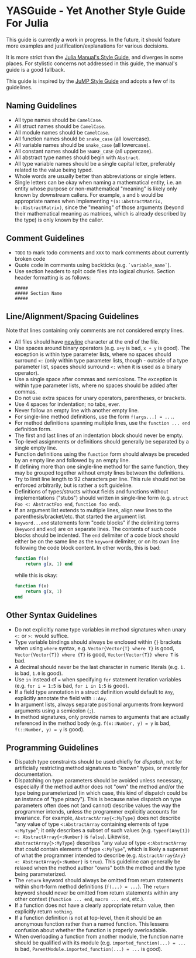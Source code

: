 # YASGuide - Yet Another Style Guide For Julia

This guide is currently a work in progress. In the future, it should feature more examples and justification/explanations for various decisions.

It is more strict than the [Julia Manual's Style Guide](https://docs.julialang.org/en/v1.0.2/manual/style-guide/), and diverges in some places. For stylistic concerns not addressed in this guide, the manual's guide is a good fallback.

This guide is inspired by the [JuMP Style Guide](http://www.juliaopt.org/JuMP.jl/dev/style/) and adopts a few of its guidelines.

## Naming Guidelines

- All type names should be `CamelCase`.
- All struct names should be `CamelCase`.
- All module names should be `CamelCase`.
- All function names should be `snake_case` (all lowercase).
- All variable names should be `snake_case` (all lowercase).
- All constant names should be `SNAKE_CASE` (all uppercase).
- All abstract type names should begin with `Abstract`.
- All type variable names should be a single capital letter, preferably related to the value being typed.
- Whole words are usually better than abbreviations or single letters.
- Single letters can be okay when naming a mathematical entity, i.e. an entity whose purpose or non-mathematical "meaning" is likely only known by downstream callers. For example, `a` and `b` would be appropriate names when implementing `*(a::AbstractMatrix, b::AbstractMatrix)`, since the "meaning" of those arguments (beyond their mathematical meaning as matrices, which is already described by the type) is only known by the caller.

## Comment Guidelines

- `TODO` to mark todo comments and `XXX` to mark comments about currently broken code
- Quote code in comments using backticks (e.g. `` `variable_name` ``).
- Use section headers to split code files into logical chunks. Section header formatting is as follows:
    ```
    #####
    ##### Section Name
    #####
    ```

## Line/Alignment/Spacing Guidelines

Note that lines containing only comments are not considered empty lines.

- All files should have [newline](https://en.wikipedia.org/wiki/Newline) character at the end of the file.
- Use spaces around binary operators (e.g. `x+y` is bad, `x + y` is good). The exception is within type parameter lists, where no spaces should surround `<:` (only within type parameter lists, though - outside of a type parameter list, spaces should surround `<:` when it is used as a binary operator).
- Use a single space after commas and semicolons. The exception is within type parameter lists, where no spaces should be added after commas.
- Do not use extra spaces for unary operators, parentheses, or brackets.
- Use 4 spaces for indentation; no tabs, ever.
- Never follow an empty line with another empty line.
- For single-line method definitions, use the form `f(args...) = ...`.
- For method definitions spanning multiple lines, use the `function ... end` definition form.
- The first and last lines of an indentation block should never be empty.
- Top-level assignments or definitions should generally be separated by a single empty line.
- Function definitions using the `function` form should always be preceded by an empty line and followed by an empty line.
- If defining more than one single-line method for the same function, they may be grouped together without empty lines between the definitions.
- Try to limit line length to 92 characters per line. This rule should not be enforced arbitrarily, but is rather a soft guideline.
- Definitions of types/structs without fields and functions without implementations ("stubs") should written in single-line form (e.g. `struct Foo <: AbstractFoo end`, `function foo end`).
- If an argument list extends to multiple lines, align new lines to the parenthesis/bracket/etc. that started the argument list.
- `keyword...end` statements form "code blocks" if the delimiting terms (`keyword` and `end`) are on separate lines. The contents of such code blocks should be indented. The `end` delimiter of a code block should either be on the same line as the `keyword` delimiter, or on its own line following the code block content. In other words, this is bad:
    ```julia
    function f(x)
        return g(x, 1) end
    ```
    while this is okay:
    ```julia
    function f(x)
        return g(x, 1)
    end
    ```

## Other Syntax Guidelines

- Do not explicitly name type variables in method signatures when unary `<:` or `>:` would suffice.
- Type variable bindings should always be enclosed within `{}` brackets when using `where` syntax, e.g. `Vector{Vector{T} where T}` is good, `Vector{Vector{T}} where {T}` is good, `Vector{Vector{T}} where T` is bad.
- A decimal should never be the last character in numeric literals (e.g. `1.` is bad, `1.0` is good).
- Use `in` instead of `=` when specifying `for` statement iteration variables (e.g. `for i = 1:5` is bad, `for i in 1:5` is good).
- If a field type annotation in a struct definition would default to `Any`, explicitly annotate the field with `::Any`.
- In argument lists, always separate positional arguments from keyword arguments using a semicolon (`;`).
- In method signatures, only provide names to arguments that are actually referenced in the method body (e.g. `f(x::Number, y) = y` is bad, `f(::Number, y) = y` is good).

## Programming Guidelines

- Dispatch type constraints should be used chiefly for *dispatch*, not for artificially restricting method signatures to "known" types, or merely for documentation.
- Dispatching on type parameters should be avoided unless necessary, especially if the method author does not "own" the method and/or the type being parameterized (in which case, this kind of dispatch could be an instance of "type piracy"). This is because naive dispatch on type parameters often does not (and cannot) describe values the way the programmer intends, unless the programmer explicitly accounts for invariance. For example, `AbstractArray{<:MyType}` does not describe "any value of type `<:AbstractArray` containing elements of type `<:MyType`"; it only describes a subset of such values (e.g. `typeof(Any[1]) <: AbstractArray{<:Number}` is `false`). Likewise, `AbstractArray{>:MyType}` describes "any value of type `<:AbstractArray` that *could* contain elements of type `<:MyType`", which is likely a superset of what the programmer intended to describe (e.g. `AbstractArray{Any} <: AbstractArray{>:Number}` is `true`). This guideline can generally be relaxed when the method author "owns" both the method and the type being parameterized.
- The `return` keyword should always be omitted from return statements within short-form method definitions (`f(...) = ...`). The `return` keyword should never be omitted from return statements within any other context (`function ... end`, `macro ... end`, etc.).
- If a function does not have a clearly appropriate return value, then explicitly return `nothing`.
- If a function definition is not at top-level, then it should be an anonymous function rather than a named function. This lessens confusion about whether the function is properly overloadable.
- When overloading a function from another module, the function name should be qualified with its module (e.g. `imported_function(...) = ...` is bad, `ParentModule.imported_function(...) = ...` is good).
